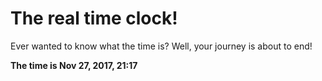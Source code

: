 # The real time clock!

Ever wanted to know what the time is? Well, your journey is about to end!

**The time is Nov 27, 2017, 21:17**